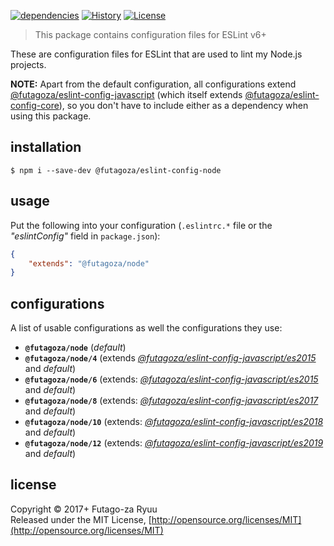 [![dependencies](https://img.shields.io/david/futagoza/eslint-config-futagozaryuu.svg?path=packages/@futagoza/eslint-config-node)](https://david-dm.org/futagoza/eslint-config-futagozaryuu?path=packages/@futagoza/eslint-config-node)
[![History](https://img.shields.io/badge/history-CHANGELOG.md-orange.svg)](https://github.com/futagoza/eslint-config-futagozaryuu/blob/master/CHANGELOG.md)
[![License](https://img.shields.io/badge/license-mit-blue.svg)](https://opensource.org/licenses/MIT)

> This package contains configuration files for ESLint v6+<br>

These are configuration files for ESLint that are used to lint my Node.js projects.

**NOTE:** Apart from the default configuration, all configurations extend [@futagoza/eslint-config-javascript](https://www.npmjs.com/package/@futagoza/eslint-config-javascript) (which itself extends [@futagoza/eslint-config-core](https://www.npmjs.com/package/@futagoza/eslint-config-core)), so you don't have to include either as a dependency when using this package.

## installation

```console
$ npm i --save-dev @futagoza/eslint-config-node
```

## usage

Put the following into your configuration (`.eslintrc.*` file or the _"eslintConfig"_ field in `package.json`):

```json
{
    "extends": "@futagoza/node"
}
```

## configurations

A list of usable configurations as well the configurations they use:

- __`@futagoza/node`__ (_default_)
- __`@futagoza/node/4`__ (extends _[@futagoza/eslint-config-javascript/es2015][ECJ]_ and _default_)
- __`@futagoza/node/6`__ (extends: _[@futagoza/eslint-config-javascript/es2015][ECJ]_ and _default_)
- __`@futagoza/node/8`__ (extends: _[@futagoza/eslint-config-javascript/es2017][ECJ]_ and _default_)
- __`@futagoza/node/10`__ (extends: _[@futagoza/eslint-config-javascript/es2018][ECJ]_ and _default_)
- __`@futagoza/node/12`__ (extends: _[@futagoza/eslint-config-javascript/es2019][ECJ]_ and _default_)

[ECJ]: https://www.npmjs.com/package/@futagoza/eslint-config-javascript

## license

Copyright © 2017+ Futago-za Ryuu<br>
Released under the MIT License, [http://opensource.org/licenses/MIT](http://opensource.org/licenses/MIT)
